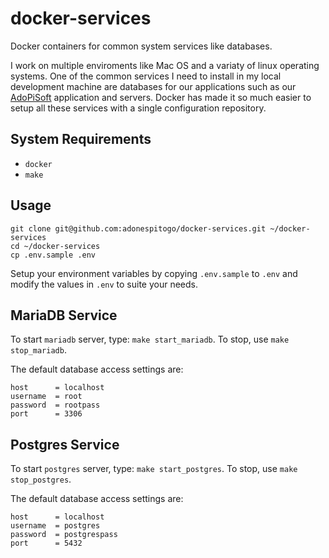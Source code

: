 # docker-services

Docker containers for common system services like databases.

I work on multiple enviroments like Mac OS and a variaty of linux operating systems. One of the common services I need to install in my local development machine are databases for our
applications such as our [AdoPiSoft](https://wwww.adopisoft.com) application and servers. Docker has made it so much easier to setup all these services with
a single configuration repository.

## System Requirements

- `docker`
- `make`

## Usage

```
git clone git@github.com:adonespitogo/docker-services.git ~/docker-services
cd ~/docker-services
cp .env.sample .env
```

Setup your environment variables by copying `.env.sample` to `.env` and modify the values in `.env` to suite your needs.

## MariaDB Service

To start `mariadb` server, type: `make start_mariadb`. To stop, use `make stop_mariadb`.

The default database access settings are:

```
host      = localhost
username  = root
password  = rootpass
port      = 3306
```

## Postgres Service

To start `postgres` server, type: `make start_postgres`. To stop, use `make stop_postgres`.

The default database access settings are:

```
host      = localhost
username  = postgres
password  = postgrespass
port      = 5432
```

